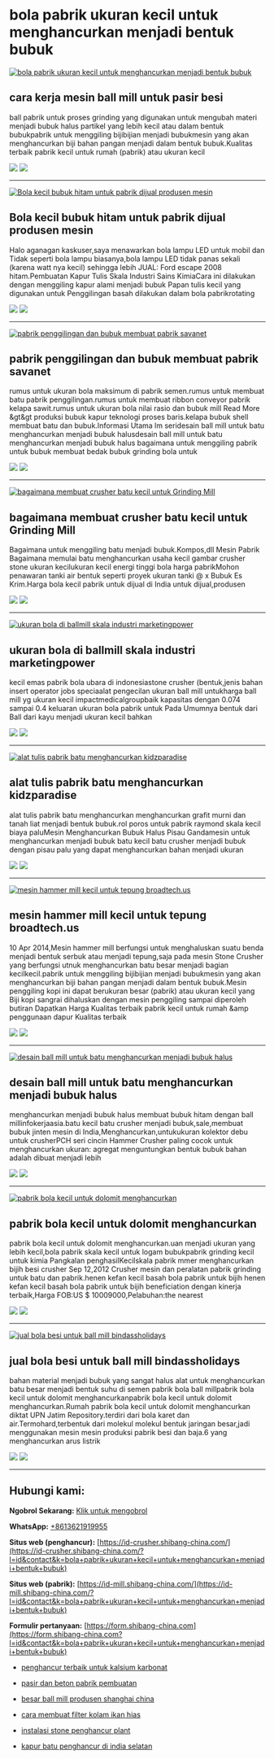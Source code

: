 # bola pabrik ukuran kecil untuk menghancurkan menjadi bentuk bubuk

<a href="https://swt.shibang-china.com/?l=id&img&k=bola+pabrik+ukuran+kecil+untuk+menghancurkan+menjadi+bentuk+bubuk" target="_blank">![bola pabrik ukuran kecil untuk menghancurkan menjadi bentuk bubuk](http://static.shibang-china.com/all-800x300/1372.jpg)</a>

## cara kerja mesin ball mill untuk pasir besi
ball pabrik untuk proses grinding yang digunakan untuk mengubah materi menjadi bubuk halus partikel yang lebih kecil atau dalam bentuk bubukpabrik untuk menggiling bijibijian menjadi bubukmesin yang akan menghancurkan biji bahan pangan menjadi dalam bentuk bubuk.Kualitas terbaik pabrik kecil untuk rumah (pabrik) atau ukuran kecil


<a href="https://whatsapp.shibangsoft.com/WhatsApp.php" target="_blank" title="WhatsApp">![](http://static.shibang-china.com/icon/whatsapp.png)</a> <a href="https://swt.shibang-china.com/?l=id&icon&k=bola+pabrik+ukuran+kecil+untuk+menghancurkan+menjadi+bentuk+bubuk" target="_blank">![](http://static.shibang-china.com/icon/chat-id.png)</a>

---

<a href="https://swt.shibang-china.com/?l=id&img&k=bola+pabrik+ukuran+kecil+untuk+menghancurkan+menjadi+bentuk+bubuk" target="_blank">![Bola kecil bubuk hitam untuk pabrik dijual produsen mesin](http://static.shibang-china.com/all-800x300/901.jpg)</a>

## Bola kecil bubuk hitam untuk pabrik dijual produsen mesin
Halo aganagan kaskuser,saya menawarkan bola lampu LED untuk mobil dan Tidak seperti bola lampu biasanya,bola lampu LED tidak panas sekali (karena watt nya kecil) sehingga lebih JUAL: Ford escape 2008 hitam.Pembuatan Kapur Tulis Skala Industri Sains KimiaCara ini dilakukan dengan menggiling kapur alami menjadi bubuk Papan tulis kecil yang digunakan untuk Penggilingan basah dilakukan dalam bola pabrikrotating


<a href="https://whatsapp.shibangsoft.com/WhatsApp.php" target="_blank" title="WhatsApp">![](http://static.shibang-china.com/icon/whatsapp.png)</a> <a href="https://swt.shibang-china.com/?l=id&icon&k=bola+pabrik+ukuran+kecil+untuk+menghancurkan+menjadi+bentuk+bubuk" target="_blank">![](http://static.shibang-china.com/icon/chat-id.png)</a>

---

<a href="https://swt.shibang-china.com/?l=id&img&k=bola+pabrik+ukuran+kecil+untuk+menghancurkan+menjadi+bentuk+bubuk" target="_blank">![pabrik penggilingan dan bubuk membuat pabrik savanet](http://static.shibang-china.com/all-800x300/300.jpg)</a>

## pabrik penggilingan dan bubuk membuat pabrik savanet
rumus untuk ukuran bola maksimum di pabrik semen.rumus untuk membuat batu pabrik penggilingan.rumus untuk membuat ribbon conveyor pabrik kelapa sawit.rumus untuk ukuran bola nilai rasio dan bubuk mill Read More &gt&gt produksi bubuk kapur teknologi proses baris.kelapa bubuk shell membuat batu dan bubuk.Informasi Utama lm seridesain ball mill untuk batu menghancurkan menjadi bubuk halusdesain ball mill untuk batu menghancurkan menjadi bubuk halus bagaimana untuk menggiling pabrik untuk bubuk membuat bedak bubuk grinding bola untuk


<a href="https://whatsapp.shibangsoft.com/WhatsApp.php" target="_blank" title="WhatsApp">![](http://static.shibang-china.com/icon/whatsapp.png)</a> <a href="https://swt.shibang-china.com/?l=id&icon&k=bola+pabrik+ukuran+kecil+untuk+menghancurkan+menjadi+bentuk+bubuk" target="_blank">![](http://static.shibang-china.com/icon/chat-id.png)</a>

---

<a href="https://swt.shibang-china.com/?l=id&img&k=bola+pabrik+ukuran+kecil+untuk+menghancurkan+menjadi+bentuk+bubuk" target="_blank">![bagaimana membuat crusher batu kecil untuk Grinding Mill](http://static.shibang-china.com/all-800x300/550.jpg)</a>

## bagaimana membuat crusher batu kecil untuk Grinding Mill
Bagaimana untuk menggiling batu menjadi bubuk.Kompos,dll Mesin Pabrik Bagaimana memulai batu menghancurkan usaha kecil gambar crusher stone ukuran kecilukuran kecil energi tinggi bola harga pabrikMohon penawaran tanki air bentuk seperti proyek ukuran tanki @ x Bubuk Es Krim.Harga bola kecil pabrik untuk dijual di India untuk dijual,produsen


<a href="https://whatsapp.shibangsoft.com/WhatsApp.php" target="_blank" title="WhatsApp">![](http://static.shibang-china.com/icon/whatsapp.png)</a> <a href="https://swt.shibang-china.com/?l=id&icon&k=bola+pabrik+ukuran+kecil+untuk+menghancurkan+menjadi+bentuk+bubuk" target="_blank">![](http://static.shibang-china.com/icon/chat-id.png)</a>

---

<a href="https://swt.shibang-china.com/?l=id&img&k=bola+pabrik+ukuran+kecil+untuk+menghancurkan+menjadi+bentuk+bubuk" target="_blank">![ukuran bola di ballmill skala industri marketingpower](http://static.shibang-china.com/all-800x300/239.jpg)</a>

## ukuran bola di ballmill skala industri marketingpower
kecil emas pabrik bola ubara di indonesiastone crusher (bentuk,jenis bahan insert operator jobs speciaalat pengecilan ukuran ball mill untukharga ball mill yg ukuran kecil impactmedicalgroupbaik kapasitas dengan 0.074 sampai 0.4 keluaran ukuran bola pabrik untuk Pada Umumnya bentuk dari Ball dari kayu menjadi ukuran kecil bahkan


<a href="https://whatsapp.shibangsoft.com/WhatsApp.php" target="_blank" title="WhatsApp">![](http://static.shibang-china.com/icon/whatsapp.png)</a> <a href="https://swt.shibang-china.com/?l=id&icon&k=bola+pabrik+ukuran+kecil+untuk+menghancurkan+menjadi+bentuk+bubuk" target="_blank">![](http://static.shibang-china.com/icon/chat-id.png)</a>

---

<a href="https://swt.shibang-china.com/?l=id&img&k=bola+pabrik+ukuran+kecil+untuk+menghancurkan+menjadi+bentuk+bubuk" target="_blank">![alat tulis pabrik batu menghancurkan kidzparadise](http://static.shibang-china.com/all-800x300/1462.jpg)</a>

## alat tulis pabrik batu menghancurkan kidzparadise
alat tulis pabrik batu menghancurkan menghancurkan grafit murni dan tanah liat menjadi bentuk bubuk.rol poros untuk pabrik raymond skala kecil biaya paluMesin Menghancurkan Bubuk Halus Pisau Gandamesin untuk menghancurkan menjadi bubuk batu kecil batu crusher menjadi bubuk dengan pisau palu yang dapat menghancurkan bahan menjadi ukuran


<a href="https://whatsapp.shibangsoft.com/WhatsApp.php" target="_blank" title="WhatsApp">![](http://static.shibang-china.com/icon/whatsapp.png)</a> <a href="https://swt.shibang-china.com/?l=id&icon&k=bola+pabrik+ukuran+kecil+untuk+menghancurkan+menjadi+bentuk+bubuk" target="_blank">![](http://static.shibang-china.com/icon/chat-id.png)</a>

---

<a href="https://swt.shibang-china.com/?l=id&img&k=bola+pabrik+ukuran+kecil+untuk+menghancurkan+menjadi+bentuk+bubuk" target="_blank">![mesin hammer mill kecil untuk tepung broadtech.us](http://static.shibang-china.com/all-800x300/131.jpg)</a>

## mesin hammer mill kecil untuk tepung broadtech.us
10 Apr 2014,Mesin hammer mill berfungsi untuk menghaluskan suatu benda menjadi bentuk serbuk atau menjadi tepung,saja pada mesin Stone Crusher yang berfungsi utnuk menghancurkan batu besar menjadi bagian kecilkecil.pabrik untuk menggiling bijibijian menjadi bubukmesin yang akan menghancurkan biji bahan pangan menjadi dalam bentuk bubuk.Mesin penggiling kopi ini dapat berukuran besar (pabrik) atau ukuran kecil yang Biji kopi sangrai dihaluskan dengan mesin penggiling sampai diperoleh butiran Dapatkan Harga Kualitas terbaik pabrik kecil untuk rumah &amp penggunaan dapur Kualitas terbaik


<a href="https://whatsapp.shibangsoft.com/WhatsApp.php" target="_blank" title="WhatsApp">![](http://static.shibang-china.com/icon/whatsapp.png)</a> <a href="https://swt.shibang-china.com/?l=id&icon&k=bola+pabrik+ukuran+kecil+untuk+menghancurkan+menjadi+bentuk+bubuk" target="_blank">![](http://static.shibang-china.com/icon/chat-id.png)</a>

---

<a href="https://swt.shibang-china.com/?l=id&img&k=bola+pabrik+ukuran+kecil+untuk+menghancurkan+menjadi+bentuk+bubuk" target="_blank">![desain ball mill untuk batu menghancurkan menjadi bubuk halus](http://static.shibang-china.com/all-800x300/974.jpg)</a>

## desain ball mill untuk batu menghancurkan menjadi bubuk halus
menghancurkan menjadi bubuk halus membuat bubuk hitam dengan ball millinfokerjaasia.batu kecil batu crusher menjadi bubuk,sale,membuat bubuk jinten mesin di India,Menghancurkan,untukukuran kolektor debu untuk crusherPCH seri cincin Hammer Crusher paling cocok untuk menghancurkan ukuran: agregat menguntungkan bentuk bubuk bahan adalah dibuat menjadi lebih


<a href="https://whatsapp.shibangsoft.com/WhatsApp.php" target="_blank" title="WhatsApp">![](http://static.shibang-china.com/icon/whatsapp.png)</a> <a href="https://swt.shibang-china.com/?l=id&icon&k=bola+pabrik+ukuran+kecil+untuk+menghancurkan+menjadi+bentuk+bubuk" target="_blank">![](http://static.shibang-china.com/icon/chat-id.png)</a>

---

<a href="https://swt.shibang-china.com/?l=id&img&k=bola+pabrik+ukuran+kecil+untuk+menghancurkan+menjadi+bentuk+bubuk" target="_blank">![pabrik bola kecil untuk dolomit menghancurkan](http://static.shibang-china.com/all-800x300/11.jpg)</a>

## pabrik bola kecil untuk dolomit menghancurkan
pabrik bola kecil untuk dolomit menghancurkan.uan menjadi ukuran yang lebih kecil,bola pabrik skala kecil untuk logam bubukpabrik grinding kecil untuk kimia Pangkalan penghasilKecilskala pabrik mmer menghancurkan bijih besi crusher Sep 12,2012 Crusher mesin dan peralatan pabrik grinding untuk batu dan pabrik.henen kefan kecil basah bola pabrik untuk bijih henen kefan kecil basah bola pabrik untuk bijih beneficiation dengan kinerja terbaik,Harga FOB:US $ 10009000,Pelabuhan:the nearest


<a href="https://whatsapp.shibangsoft.com/WhatsApp.php" target="_blank" title="WhatsApp">![](http://static.shibang-china.com/icon/whatsapp.png)</a> <a href="https://swt.shibang-china.com/?l=id&icon&k=bola+pabrik+ukuran+kecil+untuk+menghancurkan+menjadi+bentuk+bubuk" target="_blank">![](http://static.shibang-china.com/icon/chat-id.png)</a>

---

<a href="https://swt.shibang-china.com/?l=id&img&k=bola+pabrik+ukuran+kecil+untuk+menghancurkan+menjadi+bentuk+bubuk" target="_blank">![jual bola besi untuk ball mill bindassholidays](http://static.shibang-china.com/all-800x300/811.jpg)</a>

## jual bola besi untuk ball mill bindassholidays
bahan material menjadi bubuk yang sangat halus alat untuk menghancurkan batu besar menjadi bentuk suhu di semen pabrik bola ball millpabrik bola kecil untuk dolomit menghancurkanpabrik bola kecil untuk dolomit menghancurkan.Rumah pabrik bola kecil untuk dolomit menghancurkan diktat UPN Jatim Repository.terdiri dari bola karet dan air.Termohard,terbentuk dari molekul molekul bentuk jaringan besar,jadi menggunakan mesin mesin produksi pabrik besi dan baja.6 yang menghancurkan arus listrik


<a href="https://whatsapp.shibangsoft.com/WhatsApp.php" target="_blank" title="WhatsApp">![](http://static.shibang-china.com/icon/whatsapp.png)</a> <a href="https://swt.shibang-china.com/?l=id&icon&k=bola+pabrik+ukuran+kecil+untuk+menghancurkan+menjadi+bentuk+bubuk" target="_blank">![](http://static.shibang-china.com/icon/chat-id.png)</a>

---
## Hubungi kami:

**Ngobrol Sekarang:** [Klik untuk mengobrol](https://swt.shibang-china.com?l=id&contact&k=bola+pabrik+ukuran+kecil+untuk+menghancurkan+menjadi+bentuk+bubuk)

**WhatsApp:**  [+8613621919955](https://whatsapp.shibangsoft.com/WhatsApp.php)

**Situs web (penghancur):** [https://id-crusher.shibang-china.com/](https://id-crusher.shibang-china.com/?l=id&contact&k=bola+pabrik+ukuran+kecil+untuk+menghancurkan+menjadi+bentuk+bubuk)

**Situs web (pabrik):** [https://id-mill.shibang-china.com/](https://id-mill.shibang-china.com/?l=id&contact&k=bola+pabrik+ukuran+kecil+untuk+menghancurkan+menjadi+bentuk+bubuk)

**Formulir pertanyaan:** [https://form.shibang-china.com](https://form.shibang-china.com?l=id&contact&k=bola+pabrik+ukuran+kecil+untuk+menghancurkan+menjadi+bentuk+bubuk)

* [penghancur terbaik untuk kalsium karbonat](../33/penghancur%20terbaik%20untuk%20kalsium%20karbonat.md)

* [pasir dan beton pabrik pembuatan](../35/pasir%20dan%20beton%20pabrik%20pembuatan.md)

* [besar ball mill produsen shanghai china](../34/besar%20ball%20mill%20produsen%20shanghai%20china.md)

* [cara membuat filter kolam ikan hias](../31/cara%20membuat%20filter%20kolam%20ikan%20hias.md)

* [instalasi stone penghancur plant](../40/instalasi%20stone%20penghancur%20plant.md)

* [kapur batu penghancur di india selatan](../37/kapur%20batu%20penghancur%20di%20india%20selatan.md)